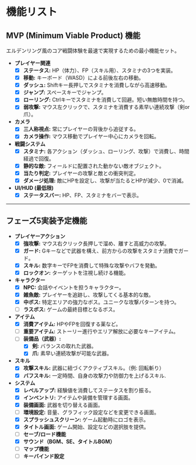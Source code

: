 # 機能リスト

## MVP (Minimum Viable Product) 機能

エルデンリング風のコア戦闘体験を最速で実現するための最小機能セット。

- **プレイヤー関連**
  - [x] **ステータス:** HP（体力）、FP（スキル用）、スタミナの3つを実装。
  - [x] **移動:** キーボード（WASD）による前後左右の移動。
  - [x] **ダッシュ:** Shiftキー長押しでスタミナを消費しながら高速移動。
  - [x] **ジャンプ:** スペースキーでジャンプ。
  - [x] **ローリング:** Ctrlキーでスタミナを消費して回避。短い無敵時間を持つ。
  - [x] **弱攻撃:** マウス左クリックで、スタミナを消費する素早い連続攻撃（剣or爪）。

- **カメラ**
  - [x] **三人称視点:** 常にプレイヤーの背後から追従する。
  - [x] **カメラ操作:** マウス移動でプレイヤー中心にカメラを回転。

- **戦闘システム**
  - [x] **スタミナ:** 各アクション（ダッシュ、ローリング、攻撃）で消費し、時間経過で回復。
  - [x] **静的な敵:** フィールドに配置された動かない敵オブジェクト。
  - [x] **当たり判定:** プレイヤーの攻撃と敵との衝突判定。
  - [x] **ダメージ処理:** 敵にHPを設定し、攻撃が当たるとHPが減少、0で消滅。

- **UI/HUD (最低限)**
  - [x] **ステータスバー:** HP、FP、スタミナをバーで表示。

---

## フェーズ5実装予定機能

- **プレイヤーアクション**
  - [x] **強攻撃:** マウス右クリック長押しで溜め、離すと高威力の攻撃。
  - [x] **ガード:** Gキーなどで武器を構え、前方からの攻撃をスタミナ消費でガード。
  - [x] **スキル:** 数字キーでFPを消費して特殊な攻撃やバフを発動。
  - [x] **ロックオン:** ターゲットを注視し続ける機能。

- **キャラクター**
  - [x] **NPC:** 会話やイベントを担うキャラクター。
  - [x] **雑魚敵:** プレイヤーを追跡し、攻撃してくる基本的な敵。
  - [x] **中ボス:** 特定エリアの強力なボス。ユニークな攻撃パターンを持つ。
  - [ ] **ラスボス:** ゲームの最終目標となるボス。

- **アイテム**
  - [x] **消費アイテム:** HPやFPを回復する薬など。
  - [ ] **重要アイテム:** ストーリー進行やエリア解放に必要なキーアイテム。
  - [ ] **装備品（武器）:**
    - [x] **剣:** バランスの取れた武器。
    - [x] **爪:** 素早い連続攻撃が可能な武器。

- **スキル**
  - [x] **攻撃スキル:** 武器に紐づくアクティブスキル。（例: 回転斬り）
  - [x] **バフスキル:** 一定時間、自身の攻撃力や防御力を上げるスキル.

- **システム**
  - [x] **レベルアップ:** 経験値を消費してステータスを割り振る。
  - [x] **インベントリ:** アイテムや装備を管理する画面。
  - [x] **装備画面:** 武器を切り替える画面。
  - [ ] **環境設定:** 音量、グラフィック設定などを変更できる画面。
  - [x] **スプラッシュスクリーン:** ゲーム起動時にロゴを表示。
  - [x] **タイトル画面:** ゲーム開始、設定などの選択肢を提供。
  - [ ] **セーブ/ロード機能**
  - [x] **サウンド（BGM、SE、タイトルBGM）**
  - [ ] **マップ機能**
  - [ ] **キーバインド設定**
